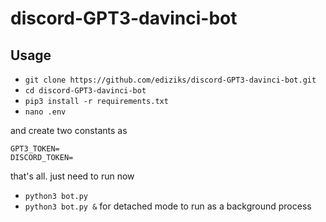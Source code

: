 # discord-GPT3-davinci-bot

## Usage

- `git clone https://github.com/ediziks/discord-GPT3-davinci-bot.git`
- `cd discord-GPT3-davinci-bot`
- `pip3 install -r requirements.txt`
- `nano .env`

and create two constants as
```
GPT3_TOKEN=
DISCORD_TOKEN=
```

that's all. 
just need to run now
- `python3 bot.py`
- `python3 bot.py &` for detached mode to run as a background process
